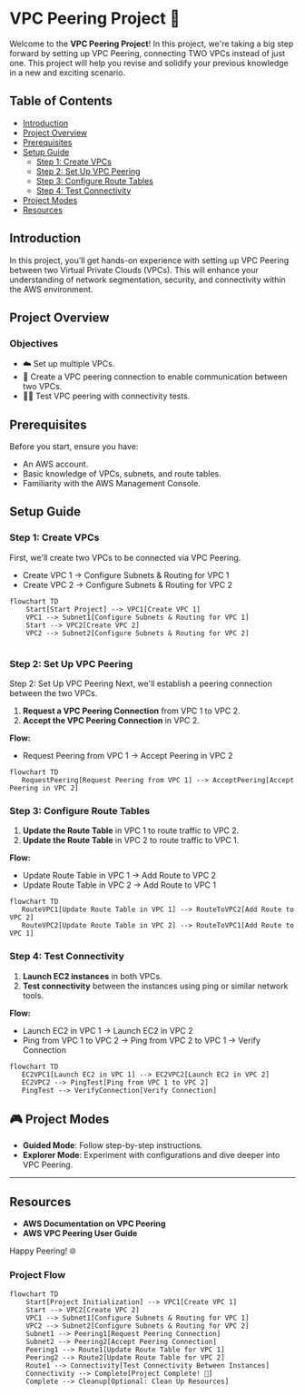 # VPC Peering Project 🚀 

Welcome to the **VPC Peering Project**! In this project, we're taking a big step forward by setting up VPC Peering, connecting TWO VPCs instead of just one. This project will help you revise and solidify your previous knowledge in a new and exciting scenario.

## Table of Contents

- [Introduction](#introduction)
- [Project Overview](#project-overview)
- [Prerequisites](#prerequisites)
- [Setup Guide](#setup-guide)
  - [Step 1: Create VPCs](#step-1-create-vpcs)
  - [Step 2: Set Up VPC Peering](#step-2-set-up-vpc-peering)
  - [Step 3: Configure Route Tables](#step-3-configure-route-tables)
  - [Step 4: Test Connectivity](#step-4-test-connectivity)
- [Project Modes](#project-modes)
- [Resources](#resources)

## Introduction

In this project, you'll get hands-on experience with setting up VPC Peering between two Virtual Private Clouds (VPCs). This will enhance your understanding of network segmentation, security, and connectivity within the AWS environment.

## Project Overview

### Objectives

- ☁️ Set up multiple VPCs.
- 🌉 Create a VPC peering connection to enable communication between two VPCs.
- 👩‍🔬 Test VPC peering with connectivity tests.

## Prerequisites

Before you start, ensure you have:

- An AWS account.
- Basic knowledge of VPCs, subnets, and route tables.
- Familiarity with the AWS Management Console.

## Setup Guide

### Step 1: Create VPCs

First, we'll create two VPCs to be connected via VPC Peering.
 - Create VPC 1 → Configure Subnets & Routing for VPC 1
 - Create VPC 2 → Configure Subnets & Routing for VPC 2

```mermaid
flowchart TD
    Start[Start Project] --> VPC1[Create VPC 1]
    VPC1 --> Subnet1[Configure Subnets & Routing for VPC 1]
    Start --> VPC2[Create VPC 2]
    VPC2 --> Subnet2[Configure Subnets & Routing for VPC 2]  


 ```
  

### Step 2: Set Up VPC Peering
Step 2: Set Up VPC Peering
Next, we'll establish a peering connection between the two VPCs.
1. **Request a VPC Peering Connection** from VPC 1 to VPC 2.
2. **Accept the VPC Peering Connection** in VPC 2.

**Flow:**
   - Request Peering from VPC 1 → Accept Peering in VPC 2


 ```mermaid
flowchart TD
    RequestPeering[Request Peering from VPC 1] --> AcceptPeering[Accept Peering in VPC 2]

 ```


### Step 3: Configure Route Tables

1. **Update the Route Table** in VPC 1 to route traffic to VPC 2.
2. **Update the Route Table** in VPC 2 to route traffic to VPC 1.

**Flow:**
   - Update Route Table in VPC 1 → Add Route to VPC 2
   - Update Route Table in VPC 2 → Add Route to VPC 1


 ```mermaid
flowchart TD
    RouteVPC1[Update Route Table in VPC 1] --> RouteToVPC2[Add Route to VPC 2]
    RouteVPC2[Update Route Table in VPC 2] --> RouteToVPC1[Add Route to VPC 1]
```



### Step 4: Test Connectivity

1. **Launch EC2 instances** in both VPCs.
2. **Test connectivity** between the instances using ping or similar network tools.

**Flow:**
   - Launch EC2 in VPC 1 → Launch EC2 in VPC 2
   - Ping from VPC 1 to VPC 2 → Ping from VPC 2 to VPC 1 → Verify Connection

 ```mermaid
flowchart TD
    EC2VPC1[Launch EC2 in VPC 1] --> EC2VPC2[Launch EC2 in VPC 2]
    EC2VPC2 --> PingTest[Ping from VPC 1 to VPC 2]
    PingTest --> VerifyConnection[Verify Connection]

 ```


## 🎮 Project Modes

- **Guided Mode**: Follow step-by-step instructions.
- **Explorer Mode**: Experiment with configurations and dive deeper into VPC Peering.

---

## Resources

- **AWS Documentation on VPC Peering**
- **AWS VPC Peering User Guide**

Happy Peering! 🌐


### Project Flow

```mermaid
flowchart TD
    Start[Project Initialization] --> VPC1[Create VPC 1]
    Start --> VPC2[Create VPC 2]
    VPC1 --> Subnet1[Configure Subnets & Routing for VPC 1]
    VPC2 --> Subnet2[Configure Subnets & Routing for VPC 2]
    Subnet1 --> Peering1[Request Peering Connection]
    Subnet2 --> Peering2[Accept Peering Connection]
    Peering1 --> Route1[Update Route Table for VPC 1]
    Peering2 --> Route2[Update Route Table for VPC 2]
    Route1 --> Connectivity[Test Connectivity Between Instances]
    Connectivity --> Complete[Project Complete! 🎉]
    Complete --> Cleanup[Optional: Clean Up Resources]
```
